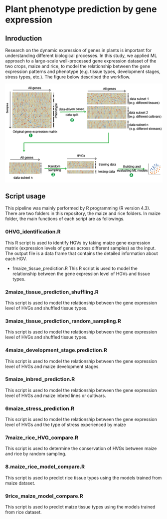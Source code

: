 # Plant phenotype prediction by gene expression

## Inroduction
Research on the dynamic expression of genes in plants is important for understanding different biological processes. In this study, we applied ML approach to a large-scale well-processed gene expression dataset of the two crops, maize and rice, to model the relationship between the gene expression patterns and phenotype (e.g. tissue types, development stages, stress types, etc.). The figure below described the workflow.

![image](https://github.com/Zefeng2018/plant-phenotype-prediction-by-gene-expression/blob/main/images/img.png)

## Script usage

This pipeline was mainly performed by R programming (R version 4.3). There are two folders in this repository, the maize and rice folders. In maize folder, the main functions of each script are as followings.

### 0HVG_identification.R
This R script is used to identify HGVs by taking maize gene expression matrix (expression levels of genes across different samples) as the input. The output file is a data frame that contains the detailed information about each HGV. 
- 1maize_tissue_prediction.R
    This R script is used to model the relationship between the gene expression level of HGVs and tissue types.
### 2maize_tissue_prediction_shuffling.R
This script is used to model the relationship between the gene expression level of HVGs and shuffled tissue types.
### 3maize_tissue_prediction_random_sampling.R
This script is used to model the relationship between the gene expression level of HVGs and shuffled tissue types.
### 4maize_development_stage.prediction.R
This script is used to model the relationship between the gene expression level of HVGs and maize development stages.
### 5maize_inbred_prediction.R
This script is used to model the relationship between the gene expression level of HVGs and maize inbred lines or cultivars.
### 6maize_stress_prediction.R
This script is used to model the relationship between the gene expression level of HVGs and the type of stress experienced by maize
### 7maize_rice_HVG_compare.R
This script is used to determine the conservation of HVGs between maize and rice by random sampling.
### 8.maize_rice_model_compare.R
This script is used to predict rice tissue types using the models trained from maize dataset.
### 9rice_maize_model_compare.R
This script is used to predict maize tissue types using the models trained from rice dataset.
